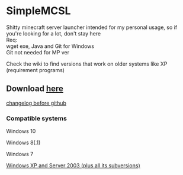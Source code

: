# SimpleMCSL
Shitty minecraft server launcher intended for my personal usage, so if you're looking for a lot, don't stay here<br>
Req:<br>
wget exe, Java and Git for Windows<br> 
Git not needed for MP ver<br>

Check the wiki to find versions that work on older systems like XP (requirement programs)
## Download [here](https://github.com/NoNameForGithub/SimpleMCSL/releases/)
[changelog before github](https://github.com/NoNameForGithub/SimpleMCSL/blob/master/info/chnglog.txt)
### Compatible systems
Windows 10<br>

Windows 8(.1)<br>

Windows 7<br>

[Windows XP and Server 2003 (plus all its subversions)](https://github.com/NoNameForGithub/SimpleMCSL/wiki/Older-system-compatibility)

